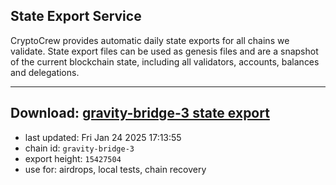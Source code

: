 ## State Export Service
CryptoCrew provides automatic daily state exports for all chains we validate. State export files can be used as genesis files and are a snapshot of the current blockchain state, including all validators, accounts, balances and delegations.

---
**Download: [gravity-bridge-3 state export](https://dl-eu2.ccvalidators.com/SERVICE/gravitybridge/gravity-bridge-3_export_15427504.json)**
---

- last updated: Fri Jan 24 2025 17:13:55
- chain id: `gravity-bridge-3`
- export height: `15427504`
- use for: airdrops, local tests, chain recovery

